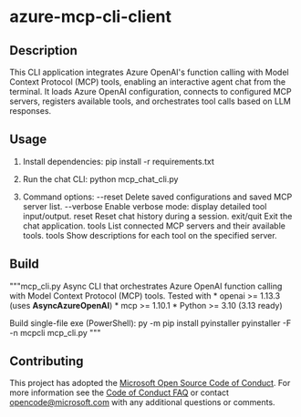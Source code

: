# azure-mcp-cli-client

## Description

This CLI application integrates Azure OpenAI's function calling with Model Context Protocol (MCP) tools, enabling an interactive agent chat from the terminal. It loads Azure OpenAI configuration, connects to configured MCP servers, registers available tools, and orchestrates tool calls based on LLM responses.

## Usage

1. Install dependencies:
   pip install -r requirements.txt

2. Run the chat CLI:
   python mcp_chat_cli.py

3. Command options:
   --reset         Delete saved configurations and saved MCP server list.
   --verbose       Enable verbose mode: display detailed tool input/output.
   reset           Reset chat history during a session.
   exit/quit       Exit the chat application.
   tools           List connected MCP servers and their available tools.
   tools <server>  Show descriptions for each tool on the specified server.

## Build
"""mcp_cli.py
Async CLI that orchestrates Azure OpenAI function calling with Model Context Protocol (MCP) tools.
Tested with
    * openai   >= 1.13.3  (uses **AsyncAzureOpenAI**)
    * mcp      >= 1.10.1
    * Python   >= 3.10 (3.13 ready)

Build single-file exe (PowerShell):
    py -m pip install pyinstaller
    pyinstaller -F -n mcpcli mcp_cli.py
"""

## Contributing
This project has adopted the [Microsoft Open Source Code of Conduct](https://opensource.microsoft.com/codeofconduct/). For more information see the [Code of Conduct FAQ](https://opensource.microsoft.com/codeofconduct/faq/) or contact [opencode@microsoft.com](mailto:opencode@microsoft.com) with any additional questions or comments.